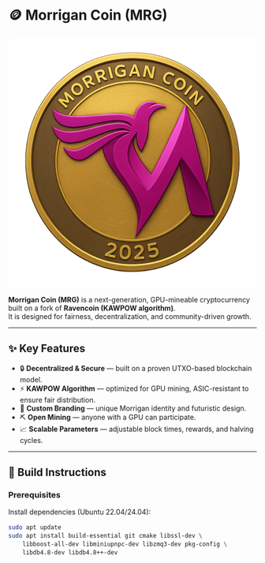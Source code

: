 # 🪙 Morrigan Coin (MRG)

![Morrigan Coin](./morrigan-coin.png)

**Morrigan Coin (MRG)** is a next-generation, GPU-mineable cryptocurrency built on a fork of **Ravencoin (KAWPOW algorithm)**.  
It is designed for fairness, decentralization, and community-driven growth.  

---

## ✨ Key Features
- 🔒 **Decentralized & Secure** — built on a proven UTXO-based blockchain model.  
- ⚡ **KAWPOW Algorithm** — optimized for GPU mining, ASIC-resistant to ensure fair distribution.  
- 🎨 **Custom Branding** — unique Morrigan identity and futuristic design.  
- ⛏️ **Open Mining** — anyone with a GPU can participate.  
- 📈 **Scalable Parameters** — adjustable block times, rewards, and halving cycles.  

---

## 🔧 Build Instructions

### Prerequisites
Install dependencies (Ubuntu 22.04/24.04):
```bash
sudo apt update
sudo apt install build-essential git cmake libssl-dev \
    libboost-all-dev libminiupnpc-dev libzmq3-dev pkg-config \
    libdb4.8-dev libdb4.8++-dev
